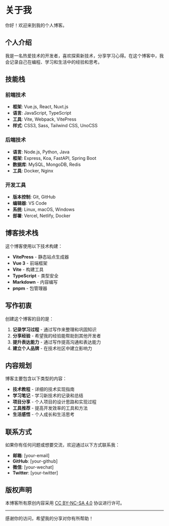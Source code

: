 # 关于我

你好！欢迎来到我的个人博客。

## 个人介绍

我是一名热爱技术的开发者，喜欢探索新技术，分享学习心得。在这个博客中，我会记录自己在编程、学习和生活中的经验和思考。

## 技能栈

### 前端技术
- **框架**: Vue.js, React, Nuxt.js
- **语言**: JavaScript, TypeScript
- **工具**: Vite, Webpack, VitePress
- **样式**: CSS3, Sass, Tailwind CSS, UnoCSS

### 后端技术
- **语言**: Node.js, Python, Java
- **框架**: Express, Koa, FastAPI, Spring Boot
- **数据库**: MySQL, MongoDB, Redis
- **工具**: Docker, Nginx

### 开发工具
- **版本控制**: Git, GitHub
- **编辑器**: VS Code
- **系统**: Linux, macOS, Windows
- **部署**: Vercel, Netlify, Docker

## 博客技术栈

这个博客使用以下技术构建：

- **VitePress** - 静态站点生成器
- **Vue 3** - 前端框架
- **Vite** - 构建工具
- **TypeScript** - 类型安全
- **Markdown** - 内容编写
- **pnpm** - 包管理器

## 写作初衷

创建这个博客的目的是：

1. **记录学习过程** - 通过写作来整理和巩固知识
2. **分享经验** - 希望我的经验能帮助到其他开发者
3. **提升表达能力** - 通过写作提高沟通和表达能力
4. **建立个人品牌** - 在技术社区中建立影响力

## 内容规划

博客主要包含以下类型的内容：

- **技术教程** - 详细的技术实现指南
- **学习笔记** - 学习新技术的记录和总结
- **项目分享** - 个人项目的设计思路和实现过程
- **工具推荐** - 提高开发效率的工具和方法
- **生活感悟** - 个人成长和生活思考

## 联系方式

如果你有任何问题或想要交流，欢迎通过以下方式联系我：

- **邮箱**: [your-email]
- **GitHub**: [your-github]
- **微信**: [your-wechat]
- **Twitter**: [your-twitter]

## 版权声明

本博客所有原创内容采用 [CC BY-NC-SA 4.0](https://creativecommons.org/licenses/by-nc-sa/4.0/) 协议进行许可。

---

感谢你的访问，希望我的分享对你有所帮助！

